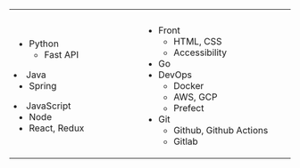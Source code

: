 <table>
  <tr>
    <th><img width="441" height="1" /></th>
    <th><img width="441" height="1" /></th>
  </tr>
  <tr>
    <td>
      <ul>
        <li>
          Python
          <ul>
            <li>Fast API</li>
          </ul>
        </ul>
      </li>
      <li>
        Java
        <ul>
          <li>Spring</li>
        </ul>
      </li>
      <li>
        JavaScript
        <ul>
          <li>Node</li>
          <li>React, Redux</li>
        </ul>
      </li>
    </td>
    <td>
      <ul>
        <li>
          Front
          <ul>
            <li>HTML, CSS</li>
            <li>Accessibility</li>
          </ul> 
        </li>
        <li>Go</li>
        <li>
          DevOps
          <ul>
            <li>Docker</li>
            <li>AWS, GCP</li>
            <li>Prefect</li>
          </ul>
        </li>
        <li>
          Git
          <ul>
            <li>Github, Github Actions</li>
            <li>Gitlab</li>
          </ul>
        </li>
      </ul>
    </td>
  </tr>
</table>
